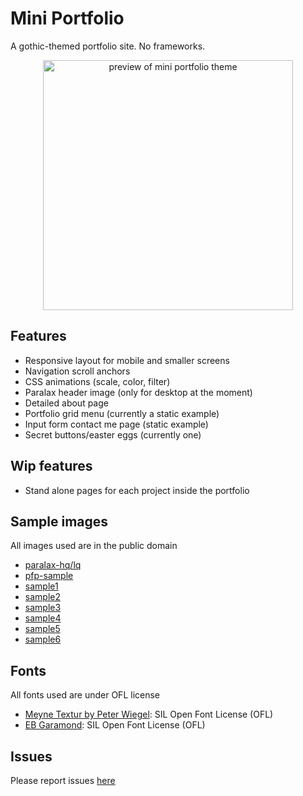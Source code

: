 # Mini Portfolio

A gothic-themed portfolio site. No frameworks.

<div style="text-align: center;">
    <img src="assets/img/preview.gif" alt="preview of mini portfolio theme" width="400"/>
</div>

## Features
- Responsive layout for mobile and smaller screens
- Navigation scroll anchors
- CSS animations (scale, color, filter)
- Paralax header image (only for desktop at the moment)
- Detailed about page
- Portfolio grid menu (currently a static example)
- Input form contact me page (static example)
- Secret buttons/easter eggs (currently one)

## Wip features
- Stand alone pages for each project inside the portfolio

## Sample images
All images used are in the public domain
- [paralax-hq/lq](https://www.metmuseum.org/art/collection/search/437080)
- [pfp-sample](https://commons.wikimedia.org/wiki/File:Paul_Fürst,_Der_Doctor_Schnabel_von_Rom_(Holländer_version).png)
- [sample1](https://commons.wikimedia.org/wiki/File:Carstian_Luyckx_-_Vanitas_Still_life_with_skull,_musical_instruments,_flowers_and_watch.jpg) 
- [sample2](https://commons.wikimedia.org/wiki/File:Pier_Francesco_Cittadini_Vanitas-Stillleben.jpg)
- [sample3](https://www.wikiart.org/en/hugo-simberg/the-garden-of-the-dead-1896)
- [sample4](https://commons.wikimedia.org/wiki/File:Carstian_Luyckx_-_Vanitas_Still_Life_with_Musical_Instruments,_Sheet_Music,_Books,_a_Skeleton,_Skulls_and_Armour.jpg)
- [sample5](https://www.wikiart.org/en/frans-hals/portrait-of-a-man-holding-a-skull-1612)
- [sample6](https://commons.wikimedia.org/wiki/File:Adriaen_van_Utrecht-_Vanitas_-_Still_Life_with_Bouquet_and_Skull.JPG)

## Fonts
All fonts used are under OFL license
- [Meyne Textur by Peter Wiegel](https://www.fontspace.com/meyne-textur-font-f7835): SIL Open Font License (OFL) 
- [EB Garamond](https://github.com/octaviopardo/EBGaramond12): SIL Open Font License (OFL)

## Issues
Please report issues [here](https://github.com/zhrsh/mini-portfolio/issues)